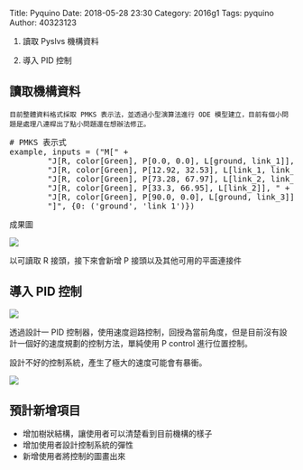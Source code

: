 Title: Pyquino
Date: 2018-05-28 23:30
Category: 2016g1
Tags: pyquino
Author: 40323123

1. 讀取 Pyslvs 機構資料

1. 導入 PID 控制

<!-- PELICAN_END_SUMMARY -->

讀取機構資料
---

    目前整體資料格式採取 PMKS 表示法，並透過小型演算法進行 ODE 模型建立，目前有個小問題是處理八連桿出了點小問題還在想辦法修正。

<pre class="brush: python">
# PMKS 表示式
example, inputs = ("M[" +
        "J[R, color[Green], P[0.0, 0.0], L[ground, link_1]], " +
        "J[R, color[Green], P[12.92, 32.53], L[link_1, link_2]], " +
        "J[R, color[Green], P[73.28, 67.97], L[link_2, link_3]], " +
        "J[R, color[Green], P[33.3, 66.95], L[link_2]], " +
        "J[R, color[Green], P[90.0, 0.0], L[ground, link_3]]" +
        "]", {0: ('ground', 'link_1')})
</pre>

成果圖

![](https://github.com/coursemdetw/project_site_files/blob/gh-pages/files/pyquino/2dsimulation/load_mechism.PNG?raw=true)

以可讀取 R 接頭，接下來會新增 P 接頭以及其他可用的平面連接件


導入 PID 控制
---

![](https://github.com/coursemdetw/project_site_files/blob/gh-pages/files/pyquino/2dsimulation/pyquino_sim.gif?raw=true)

透過設計一 PID 控制器，使用速度迴路控制，回授為當前角度，但是目前沒有設計一個好的速度規劃的控制方法，單純使用 P control 進行位置控制。

設計不好的控制系統，產生了極大的速度可能會有暴衝。

![](https://github.com/coursemdetw/project_site_files/blob/gh-pages/files/pyquino/2dsimulation/bad_control.png?raw=true)

預計新增項目
---

- 增加樹狀結構，讓使用者可以清楚看到目前機構的樣子
- 增加使用者設計控制系統的彈性
- 新增使用者將控制的圖畫出來


